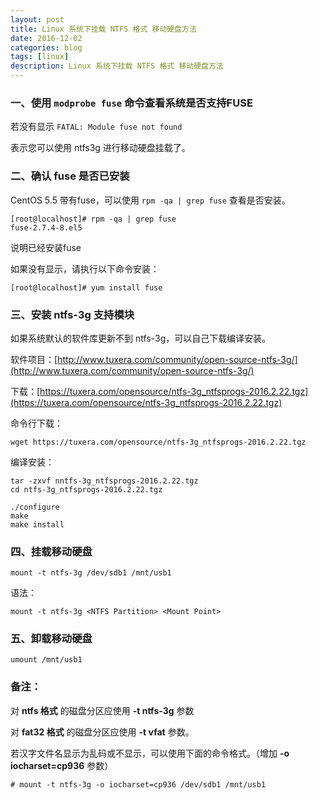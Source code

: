```yaml
---
layout: post
title: Linux 系统下挂载 NTFS 格式 移动硬盘方法
date: 2016-12-02
categories: blog
tags: [linux]
description: Linux 系统下挂载 NTFS 格式 移动硬盘方法
---
```


### 一、使用 `modprobe fuse` 命令查看系统是否支持FUSE

若没有显示 `FATAL: Module fuse not found`

表示您可以使用 ntfs3g 进行移动硬盘挂载了。

### 二、确认 fuse 是否已安装

CentOS 5.5 带有fuse，可以使用 `rpm -qa | grep fuse` 查看是否安装。

    [root@localhost]# rpm -qa | grep fuse
    fuse-2.7.4-8.el5

说明已经安装fuse

如果没有显示，请执行以下命令安装：

`[root@localhost]# yum install fuse`
 
### 三、安装 ntfs-3g 支持模块

如果系统默认的软件库更新不到 ntfs-3g，可以自己下载编译安装。

软件项目：[http://www.tuxera.com/community/open-source-ntfs-3g/](http://www.tuxera.com/community/open-source-ntfs-3g/)

下载：[https://tuxera.com/opensource/ntfs-3g_ntfsprogs-2016.2.22.tgz](https://tuxera.com/opensource/ntfs-3g_ntfsprogs-2016.2.22.tgz)

命令行下载：

`wget https://tuxera.com/opensource/ntfs-3g_ntfsprogs-2016.2.22.tgz`

编译安装：

    tar -zxvf nntfs-3g_ntfsprogs-2016.2.22.tgz
    cd ntfs-3g_ntfsprogs-2016.2.22.tgz

    ./configure
    make
    make install

### 四、挂载移动硬盘

`mount -t ntfs-3g /dev/sdb1 /mnt/usb1`

语法：

`mount -t ntfs-3g <NTFS Partition> <Mount Point>`

### 五、卸载移动硬盘

`umount /mnt/usb1`


### 备注：

对 **ntfs 格式** 的磁盘分区应使用 **-t ntfs-3g** 参数

对 **fat32 格式** 的磁盘分区应使用 **-t vfat** 参数。

若汉字文件名显示为乱码或不显示，可以使用下面的命令格式。（增加 **-o iocharset=cp936** 参数）

`# mount -t ntfs-3g -o iocharset=cp936 /dev/sdb1 /mnt/usb1`